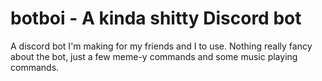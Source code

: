 # botboi - A kinda shitty Discord bot

A discord bot I'm making for my friends and I to use. Nothing really fancy about the bot, just a few meme-y commands and some music playing commands.
